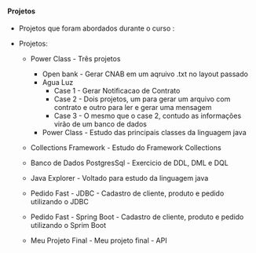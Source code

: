 #### Projetos
* Projetos que foram abordados durante o curso :
* Projetos:


    * Power Class - Três projetos
        * Open bank - Gerar CNAB em um aqruivo .txt no layout passado
        * Agua Luz
            * Case 1 - Gerar Notificacao de Contrato
            * Case 2 - Dois projetos, um para gerar um arquivo com contrato e outro para ler e gerar uma mensagem
            * Case 3 - O mesmo que o case 2, contudo as informações virão de um banco de dados 
        * Power Class - Estudo das principais classes da linguagem java
        
    * Collections Framework - Estudo do Framework Collections

    * Banco de Dados PostgresSql - Exercicio de DDL, DML e DQL

    * Java Explorer - Voltado para estudo da linguagem java

    * Pedido Fast - JDBC - Cadastro de cliente, produto e pedido utilizando o JDBC

    * Pedido Fast - Spring Boot - Cadastro de cliente, produto e pedido utilizando o Sprim Boot

    * Meu Projeto Final - Meu projeto final - API
